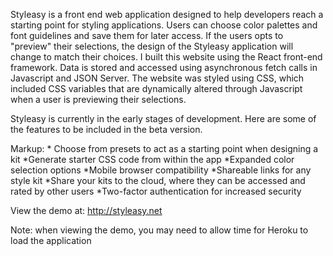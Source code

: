 Styleasy is a front end web application designed to help developers reach a starting point for styling applications. Users can choose color palettes and font guidelines and save them for later access. If the users opts to "preview" their selections, the design of the Styleasy application will change to match their choices. I built this website using the React front-end framework. Data is stored and accessed using asynchronous fetch calls in Javascript and JSON Server. The website was styled using CSS, which included CSS variables that are dynamically altered through Javascript when a user is previewing their selections.

Styleasy is currently in the early stages of development. Here are some of the features to be included in the beta version.


Markup: * Choose from presets to act as a starting point when designing a kit
*Generate starter CSS code from within the app
*Expanded color selection options
*Mobile browser compatibility
*Shareable links for any style kit
*Share your kits to the cloud, where they can be accessed and rated by other users
*Two-factor authentication for increased security

View the demo at: http://styleasy.net

Note: when viewing the demo, you may need to allow time for Heroku to load the application
